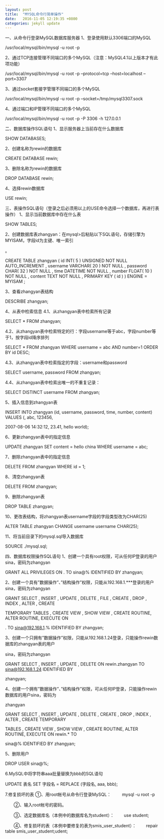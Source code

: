 ```yaml
---
layout: post
title:  "MYSQL命令行简单操作"
date:   2016-11-05 12:19:35 +0800
categories: jekyll update
---
```



一、从命令行登录MySQL数据库服务器 1、登录使用默认3306端口的MySQL

/usr/local/mysql/bin/mysql -u root -p

2、通过TCP连接管理不同端口的多个MySQL（注意：MySQL4.1以上版本才有此项功能）

/usr/local/mysql/bin/mysql -u root -p –protocol=tcp –host=localhost –port=3307

3、通过socket套接字管理不同端口的多个MySQL

/usr/local/mysql/bin/mysql -u root -p –socket=/tmp/mysql3307.sock

4、通过端口和IP管理不同端口的多个MySQL

/usr/local/mysql/bin/mysql -u root -p -P 3306 -h 127.0.0.1

二、数据库操作SQL语句 1、显示服务器上当前存在什么数据库

SHOW DATABASES;

2、创建名称为rewin的数据库

CREATE DATABASE rewin;

3、删除名称为rewin的数据库

DROP DATABASE rewin;

4、选择rewin数据库

USE rewin;

三、表操作SQL语句（登录之后必须用以上的USE命令选择一个数据库，再进行表操作） 1、显示当前数据库中存在什么表

SHOW TABLES;

2、创建数据库表zhangyan：在mysql>后粘贴以下SQL语句，存储引擎为MYISAM，字段id为主键、唯一索引

。

CREATE TABLE zhangyan ( id INT( 5 ) UNSIGNED NOT NULL AUTO_INCREMENT , username VARCHAR( 20 ) NOT NULL , password CHAR( 32 ) NOT NULL , time DATETIME NOT NULL , number FLOAT( 10 ) NOT NULL , content TEXT NOT NULL , PRIMARY KEY ( id ) ) ENGINE = MYISAM ;

3、查看zhangyan表结构

DESCRIBE zhangyan;

4、从表中检索信息 4.1、从zhangyan表中检索所有记录

SELECT * FROM zhangyan;

4.2、从zhangyan表中检索特定的行：字段username等于abc，字段number等于1，按字段id降序排列

SELECT * FROM zhangyan WHERE username = abc AND number=1 ORDER BY id DESC;

4.3、从zhangyan表中检索指定的字段：username和password

SELECT username, password FROM zhangyan;

4.4、从zhangyan表中检索出唯一的不重复记录：

SELECT DISTINCT username FROM zhangyan;

5、插入信息到zhangyan表

INSERT INTO zhangyan (id, username, password, time, number, content) VALUES (, abc, 123456,

2007-08-06 14:32:12, 23.41, hello world);

6、更新zhangyan表中的指定信息

UPDATE zhangyan SET content = hello china WHERE username = abc;

7、删除zhangyan表中的指定信息

DELETE FROM zhangyan WHERE id = 1;

8、清空zhangyan表

DELETE FROM zhangyan;

9、删除zhangyan表

DROP TABLE zhangyan;

10、更改表结构，将zhangyan表username字段的字段类型改为CHAR(25)

ALTER TABLE zhangyan CHANGE username username CHAR(25);

11、将当前目录下的mysql.sql导入数据库

SOURCE ./mysql.sql;

四、数据库权限操作SQL语句 1、创建一个具有root权限，可从任何IP登录的用户sina，密码为zhangyan

GRANT ALL PRIVILEGES ON . TO sina@% IDENTIFIED BY zhangyan;

2、创建一个具有”数据操作”、”结构操作”权限，只能从192.168.1.***登录的用户sina，密码为zhangyan

GRANT SELECT , INSERT , UPDATE , DELETE , FILE , CREATE , DROP , INDEX , ALTER , CREATE

TEMPORARY TABLES , CREATE VIEW , SHOW VIEW , CREATE ROUTINE, ALTER ROUTINE, EXECUTE ON

. TO sina@192.168.1.% IDENTIFIED BY zhangyan;

3、创建一个只拥有”数据操作”权限，只能从192.168.1.24登录，只能操作rewin数据库的zhangyan表的用户

sina，密码为zhangyan

GRANT SELECT , INSERT , UPDATE , DELETE ON rewin.zhangyan TO sina@192.168.1.24 IDENTIFIED BY

zhangyan;

4、创建一个拥有”数据操作”、”结构操作”权限，可从任何IP登录，只能操作rewin数据库的用户sina，密码为

zhangyan

GRANT SELECT , INSERT , UPDATE , DELETE , CREATE , DROP , INDEX , ALTER , CREATE TEMPORARY

TABLES , CREATE VIEW , SHOW VIEW , CREATE ROUTINE, ALTER ROUTINE, EXECUTE ON rewin.* TO

sina@% IDENTIFIED BY zhangyan;

5、删除用户

DROP USER sina@%;

6.MySQL中将字符串aaa批量替换为bbb的SQL语句

UPDATE 表名 SET 字段名 = REPLACE (字段名, aaa, bbb);

7.修复损坏的表 ①、用root帐号从命令行登录MySQL： 　　 mysql -u root -p

　　②、输入root帐号的密码。

　　③、选定数据库名（本例中的数据库名为student）： 　　use student;

　　④、修复损坏的表（本例中要修复的表为smis_user_student）： 　　repair table smis_user_student;udent;


[jekyll-docs]: http://jekyllrb.com/docs/home
[jekyll-gh]:   https://github.com/jekyll/jekyll
[jekyll-talk]: https://talk.jekyllrb.com/
